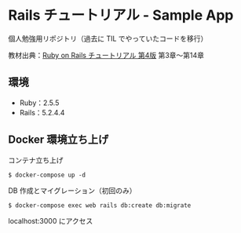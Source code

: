 # Rails チュートリアル - Sample App
個人勉強用リポジトリ（過去に TIL でやっていたコードを移行）

教材出典：[Ruby on Rails チュートリアル 第4版](https://railstutorial.jp/chapters/beginning?version=5.1) 第3章～第14章

## 環境
- Ruby：2.5.5
- Rails：5.2.4.4

## Docker 環境立ち上げ
コンテナ立ち上げ
```
$ docker-compose up -d
```

DB 作成とマイグレーション（初回のみ）
```
$ docker-compose exec web rails db:create db:migrate
```

localhost:3000 にアクセス